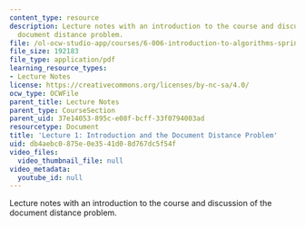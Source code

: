 ```yaml
---
content_type: resource
description: Lecture notes with an introduction to the course and discussion of the
  document distance problem.
file: /ol-ocw-studio-app/courses/6-006-introduction-to-algorithms-spring-2008/db4aebc0875e0e3541d08d767dc5f54f_lec1.pdf
file_size: 192183
file_type: application/pdf
learning_resource_types:
- Lecture Notes
license: https://creativecommons.org/licenses/by-nc-sa/4.0/
ocw_type: OCWFile
parent_title: Lecture Notes
parent_type: CourseSection
parent_uid: 37e14053-895c-e08f-bcff-33f0794003ad
resourcetype: Document
title: 'Lecture 1: Introduction and the Document Distance Problem'
uid: db4aebc0-875e-0e35-41d0-8d767dc5f54f
video_files:
  video_thumbnail_file: null
video_metadata:
  youtube_id: null
---
```

Lecture notes with an introduction to the course and discussion of the document distance problem.